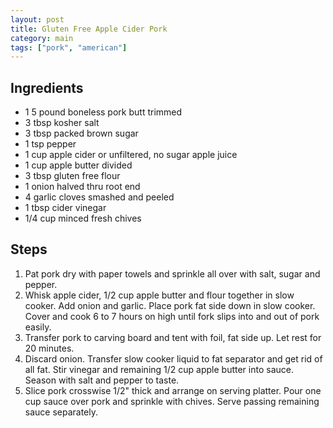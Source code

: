 ```yaml
---
layout: post
title: Gluten Free Apple Cider Pork
category: main
tags: ["pork", "american"]
---
```


## Ingredients

* 1 5 pound boneless pork butt trimmed
* 3 tbsp kosher salt
* 3 tbsp packed brown sugar
* 1 tsp pepper
* 1 cup apple cider or unfiltered, no sugar apple juice
* 1 cup apple butter divided
* 3 tbsp gluten free flour
* 1 onion halved thru root end
* 4 garlic cloves smashed and peeled
* 1 tbsp cider vinegar
* 1/4 cup minced fresh chives


## Steps

1. Pat pork dry with paper towels and sprinkle all over with salt, sugar and pepper.
2. Whisk apple cider, 1/2 cup apple butter and flour together in slow cooker.  Add onion and garlic.  Place pork fat side down in slow cooker.  Cover and cook 6 to 7 hours on high until fork slips into and out of pork easily.
3. Transfer pork to carving board and tent with foil, fat side up.  Let rest for 20 minutes.
4. Discard onion. Transfer slow cooker liquid to fat separator and get rid of all fat.  Stir vinegar and remaining 1/2 cup apple butter into sauce.  Season with salt and pepper to taste.
5. Slice pork crosswise 1/2" thick and arrange on serving platter.  Pour one cup sauce over pork and sprinkle with chives.  Serve passing remaining sauce separately.
